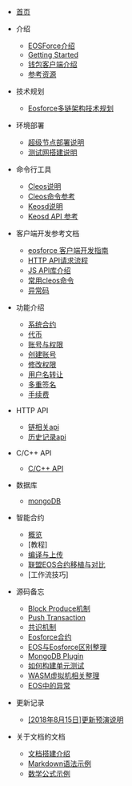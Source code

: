 - [首页](README.md)

- 介绍
    - [EOSForce介绍](zh-cn/what_is_eosforce.md)
    - [Getting Started](zh-cn/getting_started_eosforce.md)
    - [钱包客户端介绍](zh-cn/eosforce_wallet_introduction.md)
    - [参考资源](zh-cn/eosforce_res.md)
- 技术规划
    - [Eosforce多链架构技术规划](zh-cn/eosforce_mc_tech_plan.md)
- 环境部署
    - [超级节点部署说明](zh-cn/eosforce_bp.md)
    - [测试网搭建说明](zh-cn/eosforce_bios.md)
- 命令行工具
    - [Cleos说明](zh-cn/eosforce_cleos_introduction.md)
    - [Cleos命令参考](zh-cn/eosforce_cleos_res.md)
    - [Keosd说明](zh-cn/eosforce_keosd_introduction.md)
    - [Keosd API 参考](zh-cn/eosforce_keosd_res.md)
- 客户端开发参考文档
    - [eosforce 客户端开发指南](zh-cn/eosforce_client_develop_guild.md)
    - [HTTP API请求流程](zh-cn/eosforce_http_api_develop.md)
    - [JS API库介绍](zh-cn/eosjs_api_doc.md) 
    - [常用cleos命令](zh-cn/eosforce_cleos_eg.md)
    - [异常码](zh-cn/eosforce_exception_code.md)
- 功能介绍
    - [系统合约](zh-cn/contract/System/System.md)
    - [代币](zh-cn/contract/eosio.token/token.md)
    - [账号与权限](zh-cn/eosforce_account.md)
    - [创建账号](zh-cn/contract/eosio.bios/newaccount.md)
    - [修改权限](zh-cn/contract/eosio.bios/updateauth.md)
    - [用户名转让](zh-cn/eosforce_username_tran.md)
    - [多重签名](zh-cn/contract/eosio.msig/msig.md)
    - [手续费](zh-cn/fee.md)
    
- HTTP API
    - [链相关api](zh-cn/eosforce_http_chain_api.md)
    - [历史记录api](zh-cn/eosforce_http_history_api.md)

- C/C++ API
    - [C/C++ API](https://developers.eos.io/eosio-cpp/reference)
- 数据库
    - [mongoDB](zh-cn/mongodb.md)
- 智能合约
    - [概览](zh-cn/contract/overview.md)
    - [教程]
    - [编译与上传](zh-cn/contract/build_and_set.md)
    - [联盟EOS合约移植与对比](zh-cn/contract/eos_diff.md)
    - [工作流技巧]
- 源码备忘
    - [Block Produce机制](zh-cn/code/block_produce.md)
    - [Push Transaction](zh-cn/code/push_trx.md)
    - [共识机制](zh-cn/code/consensus.md)
    - [Eosforce合约](zh-cn/code/eosforce_contract.md)
    - [EOS与Eosforce区别整理](zh-cn/code/diff_eos_vs_eosforce.md)
    - [MongoDB Plugin](zh-cn/code/plugin_mongodb.md)
    - [如何构建单元测试](zh-cn/code/unittest.md)
    - [WASM虚拟机相关整理](zh-cn/code/wasm.md)
    - [EOS中的异常](zh-cn/code/eos_exceptions.md)

- 更新记录
    - [[2018年8月15日]更新预演说明](zh-cn/update_guild/eosforce_update_guild_0815.md) 

- 关于文档的文档
    - [文档搭建介绍](example/doc_introduction.md)
    - [Markdown语法示例](example/example.md)
    - [数学公式示例](example/example_maths.md) 

